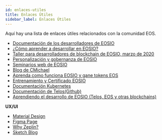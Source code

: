 ```yaml
---
id: enlaces-utiles
title: Enlaces Útiles
sidebar_label: Enlaces Útiles
---
```


Aquí hay una lista de enlaces útiles relacionados con la comunidad EOS.

* [Documentación de los desarrolladores de EOSIO](https://developers.eos.io/)
* [¿Cómo aprender a desarrollar en EOSIO?](https://theblockstalk.medium.com/learning-eosio-development-telos-eos-and-other-blockchains-94d384a8b09f)
* [Taller para desarrolladores de blockchain de EOSIO, marzo de 2020](https://www.youtube.com/playlist?list=PLbq67nzUl6Prlg2Su8Rkmh8exeAL5O5l7)
* [Personalización y gobernanza de EOSIO](https://www.youtube.com/watch?v=ITDFQESxglc&list=PLbq67nzUl6Prlg2Su8Rkmh8exeAL5O5l7&index=9&ab_channel=JackTanner)
* [Seminarios web de EOSIO](https://eos.io/webinars/)
* [Blog de CMichael](https://cmichel.io/)
* [Aprenda como funciona EOSIO y gane tokens EOS](https://www.coinbase.com/es-LA/earn/eos/)
* [Entrenamiento y Certificado EOSIO](https://training.eos.io/)
* [Documentación Kubernetes](https://kubernetes.io/es/docs/tutorials/kubernetes-basics/)
* [Documentación de Telos(Github)](https://github.com/telosnetwork/docs)
* [Aprendiendo el desarrollo de EOSIO (Telos, EOS y otras blockchains)](https://theblockstalk.medium.com/learning-eosio-development-telos-eos-and-other-blockchains-94d384a8b09f)

**UX/UI**

* [Material Design](https://material.io/)
* [Figma Page](https://www.figma.com/ui-design-tool/)
* [Why Zeplin?](https://zeplin.io/why-zeplin)
* [Sketch Blog](https://www.sketch.com/blog/)